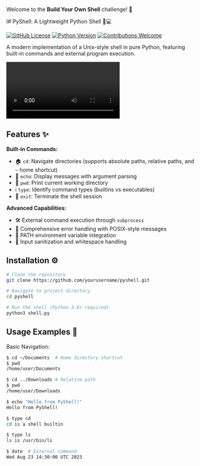 Welcome to the **Build Your Own Shell** challenge! 🚀

I# PyShell: A  Lightweight Python Shell 🐍💻

[![GitHub License](https://img.shields.io/github/license/yourusername/pyshell?color=blue)](LICENSE)
[![Python Version](https://img.shields.io/badge/python-3.6%2B-blue.svg)](https://www.python.org/)
[![Contributions Welcome](https://img.shields.io/badge/contributions-welcome-brightgreen.svg)](CONTRIBUTING.md)

A modern implementation of a Unix-style shell in pure Python, featuring built-in commands and external program execution.

![PyShell Demo](demo.mp4) <!-- Replace with your actual video file/link -->

## Features ✨

**Built-in Commands:**
- 🏠 `cd`: Navigate directories (supports absolute paths, relative paths, and `~` home shortcut)
- 📢 `echo`: Display messages with argument parsing
- 📍 `pwd`: Print current working directory
- ℹ️ `type`: Identify command types (builtins vs executables)
- 🚪 `exit`: Terminate the shell session

**Advanced Capabilities:**
- 🛠️ External command execution through `subprocess`
- 🚦 Comprehensive error handling with POSIX-style messages
- 📂 PATH environment variable integration
- 🧹 Input sanitization and whitespace handling

## Installation ⚙️

```bash
# Clone the repository
git clone https://github.com/yourusername/pyshell.git

# Navigate to project directory
cd pyshell

# Run the shell (Python 3.6+ required)
python3 shell.py
```
## Usage Examples 🚀
Basic Navigation:
```bash
$ cd ~/Documents  # Home directory shortcut
$ pwd
/home/user/Documents

$ cd ../Downloads # Relative path
$ pwd
/home/user/Downloads

$ echo "Hello from PyShell!"
Hello from PyShell!

$ type cd
cd is a shell builtin

$ type ls
ls is /usr/bin/ls

$ date  # External command
Wed Aug 23 14:30:00 UTC 2023
```
